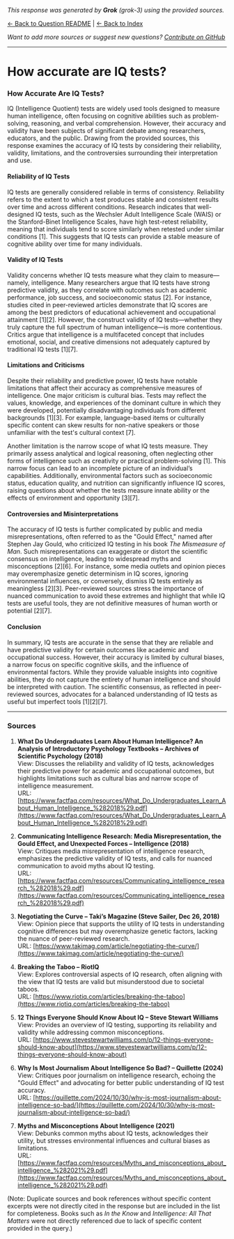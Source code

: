 <!-- 
Generated by: grok
Model: grok-3
Prompt type: sources
Generated at: 2025-06-08T23:11:04.040980
-->

*This response was generated by **Grok** (grok-3) using the provided sources.*

[← Back to Question README](README.md) | [← Back to Index](../README.md)

*Want to add more sources or suggest new questions? [Contribute on GitHub](https://github.com/justinwest/SuggestedSources)*

---

# How accurate are IQ tests?

### How Accurate Are IQ Tests?

IQ (Intelligence Quotient) tests are widely used tools designed to measure human intelligence, often focusing on cognitive abilities such as problem-solving, reasoning, and verbal comprehension. However, their accuracy and validity have been subjects of significant debate among researchers, educators, and the public. Drawing from the provided sources, this response examines the accuracy of IQ tests by considering their reliability, validity, limitations, and the controversies surrounding their interpretation and use.

#### Reliability of IQ Tests
IQ tests are generally considered reliable in terms of consistency. Reliability refers to the extent to which a test produces stable and consistent results over time and across different conditions. Research indicates that well-designed IQ tests, such as the Wechsler Adult Intelligence Scale (WAIS) or the Stanford-Binet Intelligence Scales, have high test-retest reliability, meaning that individuals tend to score similarly when retested under similar conditions [1]. This suggests that IQ tests can provide a stable measure of cognitive ability over time for many individuals.

#### Validity of IQ Tests
Validity concerns whether IQ tests measure what they claim to measure—namely, intelligence. Many researchers argue that IQ tests have strong predictive validity, as they correlate with outcomes such as academic performance, job success, and socioeconomic status [2]. For instance, studies cited in peer-reviewed articles demonstrate that IQ scores are among the best predictors of educational achievement and occupational attainment [1][2]. However, the construct validity of IQ tests—whether they truly capture the full spectrum of human intelligence—is more contentious. Critics argue that intelligence is a multifaceted concept that includes emotional, social, and creative dimensions not adequately captured by traditional IQ tests [1][7].

#### Limitations and Criticisms
Despite their reliability and predictive power, IQ tests have notable limitations that affect their accuracy as comprehensive measures of intelligence. One major criticism is cultural bias. Tests may reflect the values, knowledge, and experiences of the dominant culture in which they were developed, potentially disadvantaging individuals from different backgrounds [1][3]. For example, language-based items or culturally specific content can skew results for non-native speakers or those unfamiliar with the test's cultural context [7].

Another limitation is the narrow scope of what IQ tests measure. They primarily assess analytical and logical reasoning, often neglecting other forms of intelligence such as creativity or practical problem-solving [1]. This narrow focus can lead to an incomplete picture of an individual’s capabilities. Additionally, environmental factors such as socioeconomic status, education quality, and nutrition can significantly influence IQ scores, raising questions about whether the tests measure innate ability or the effects of environment and opportunity [3][7].

#### Controversies and Misinterpretations
The accuracy of IQ tests is further complicated by public and media misrepresentations, often referred to as the "Gould Effect," named after Stephen Jay Gould, who criticized IQ testing in his book *The Mismeasure of Man*. Such misrepresentations can exaggerate or distort the scientific consensus on intelligence, leading to widespread myths and misconceptions [2][6]. For instance, some media outlets and opinion pieces may overemphasize genetic determinism in IQ scores, ignoring environmental influences, or conversely, dismiss IQ tests entirely as meaningless [2][3]. Peer-reviewed sources stress the importance of nuanced communication to avoid these extremes and highlight that while IQ tests are useful tools, they are not definitive measures of human worth or potential [2][7].

#### Conclusion
In summary, IQ tests are accurate in the sense that they are reliable and have predictive validity for certain outcomes like academic and occupational success. However, their accuracy is limited by cultural biases, a narrow focus on specific cognitive skills, and the influence of environmental factors. While they provide valuable insights into cognitive abilities, they do not capture the entirety of human intelligence and should be interpreted with caution. The scientific consensus, as reflected in peer-reviewed sources, advocates for a balanced understanding of IQ tests as useful but imperfect tools [1][2][7].

---

### Sources
1. **What Do Undergraduates Learn About Human Intelligence? An Analysis of Introductory Psychology Textbooks – Archives of Scientific Psychology (2018)**  
   View: Discusses the reliability and validity of IQ tests, acknowledges their predictive power for academic and occupational outcomes, but highlights limitations such as cultural bias and narrow scope of intelligence measurement.  
   URL: [https://www.factfaq.com/resources/What_Do_Undergraduates_Learn_About_Human_Intelligence_%282018%29.pdf](https://www.factfaq.com/resources/What_Do_Undergraduates_Learn_About_Human_Intelligence_%282018%29.pdf)

2. **Communicating Intelligence Research: Media Misrepresentation, the Gould Effect, and Unexpected Forces – Intelligence (2018)**  
   View: Critiques media misrepresentation of intelligence research, emphasizes the predictive validity of IQ tests, and calls for nuanced communication to avoid myths about IQ testing.  
   URL: [https://www.factfaq.com/resources/Communicating_intelligence_research_%282018%29.pdf](https://www.factfaq.com/resources/Communicating_intelligence_research_%282018%29.pdf)

3. **Negotiating the Curve – Taki’s Magazine (Steve Sailer, Dec 26, 2018)**  
   View: Opinion piece that supports the utility of IQ tests in understanding cognitive differences but may overemphasize genetic factors, lacking the nuance of peer-reviewed research.  
   URL: [https://www.takimag.com/article/negotiating-the-curve/](https://www.takimag.com/article/negotiating-the-curve/)

4. **Breaking the Taboo – RiotIQ**  
   View: Explores controversial aspects of IQ research, often aligning with the view that IQ tests are valid but misunderstood due to societal taboos.  
   URL: [https://www.riotiq.com/articles/breaking-the-taboo](https://www.riotiq.com/articles/breaking-the-taboo)

5. **12 Things Everyone Should Know About IQ – Steve Stewart Williams**  
   View: Provides an overview of IQ testing, supporting its reliability and validity while addressing common misconceptions.  
   URL: [https://www.stevestewartwilliams.com/p/12-things-everyone-should-know-about](https://www.stevestewartwilliams.com/p/12-things-everyone-should-know-about)

6. **Why Is Most Journalism About Intelligence So Bad? – Quillette (2024)**  
   View: Critiques poor journalism on intelligence research, echoing the "Gould Effect" and advocating for better public understanding of IQ test accuracy.  
   URL: [https://quillette.com/2024/10/30/why-is-most-journalism-about-intelligence-so-bad/](https://quillette.com/2024/10/30/why-is-most-journalism-about-intelligence-so-bad/)

7. **Myths and Misconceptions About Intelligence (2021)**  
   View: Debunks common myths about IQ tests, acknowledges their utility, but stresses environmental influences and cultural biases as limitations.  
   URL: [https://www.factfaq.com/resources/Myths_and_misconceptions_about_intelligence_%282021%29.pdf](https://www.factfaq.com/resources/Myths_and_misconceptions_about_intelligence_%282021%29.pdf)

(Note: Duplicate sources and book references without specific content excerpts were not directly cited in the response but are included in the list for completeness. Books such as *In the Know* and *Intelligence: All That Matters* were not directly referenced due to lack of specific content provided in the query.)